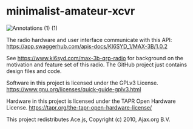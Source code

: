  # minimalist-amateur-xcvr

![Annotations (1) (1)](https://github.com/ki6syd/minimalist-amateur-xcvr/assets/5254153/d92623b1-990b-46a0-a639-ad6044dce4d6)

The radio hardware and user interface communicate with this API: https://app.swaggerhub.com/apis-docs/KI6SYD_1/MAX-3B/1.0.2

See https://www.ki6syd.com/max-3b-qrp-radio for background on the motivation and feature set of this radio. The GitHub project just contains design files and code.

Software in this project is licensed under the GPLv3 License. https://www.gnu.org/licenses/quick-guide-gplv3.html

Hardware in this project is licensed under the TAPR Open Hardware License. https://tapr.org/the-tapr-open-hardware-license/

This project redistributes Ace.js, Copyright (c) 2010, Ajax.org B.V.